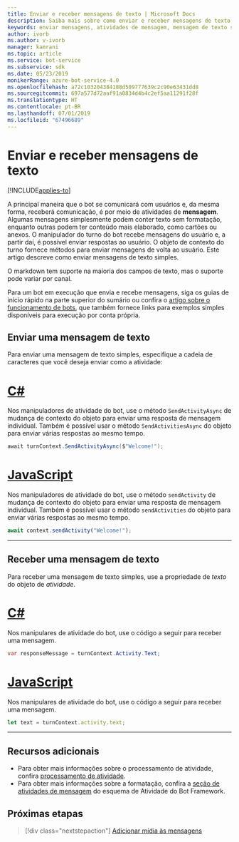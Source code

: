 ```yaml
---
title: Enviar e receber mensagens de texto | Microsoft Docs
description: Saiba mais sobre como enviar e receber mensagens de texto dentro do SDK do Bot Framework.
keywords: enviar mensagens, atividades de mensagem, mensagem de texto simples, mensagem, mensagem de texto, receber mensagens
author: ivorb
ms.author: v-ivorb
manager: kamrani
ms.topic: article
ms.service: bot-service
ms.subservice: sdk
ms.date: 05/23/2019
monikerRange: azure-bot-service-4.0
ms.openlocfilehash: a72c103204384188d509777639c2c90e63431dd8
ms.sourcegitcommit: 697a577d72aaf91a0834d4b4c2ef5aa11291f28f
ms.translationtype: HT
ms.contentlocale: pt-BR
ms.lasthandoff: 07/01/2019
ms.locfileid: "67496689"
---
```

# <a name="send-and-receive-text-message"></a>Enviar e receber mensagens de texto

[!INCLUDE[applies-to](../includes/applies-to.md)]

A principal maneira que o bot se comunicará com usuários e, da mesma forma, receberá comunicação, é por meio de atividades de **mensagem**. Algumas mensagens simplesmente podem conter texto sem formatação, enquanto outras podem ter conteúdo mais elaborado, como cartões ou anexos. O manipulador do turno do bot recebe mensagens do usuário e, a partir daí, é possível enviar respostas ao usuário. O objeto de contexto do turno fornece métodos para enviar mensagens de volta ao usuário. Este artigo descreve como enviar mensagens de texto simples.

O markdown tem suporte na maioria dos campos de texto, mas o suporte pode variar por canal.

Para um bot em execução que envia e recebe mensagens, siga os guias de início rápido na parte superior do sumário ou confira o [artigo sobre o funcionamento de bots](bot-builder-basics.md#bot-structure), que também fornece links para exemplos simples disponíveis para execução por conta própria.

## <a name="send-a-text-message"></a>Enviar uma mensagem de texto

Para enviar uma mensagem de texto simples, especifique a cadeia de caracteres que você deseja enviar como a atividade:

# <a name="ctabcsharp"></a>[C#](#tab/csharp)

Nos manipuladores de atividade do bot, use o método `SendActivityAsync` de mudança de contexto do objeto para enviar uma resposta de mensagem individual. Também é possível usar o método `SendActivitiesAsync` do objeto para enviar várias respostas ao mesmo tempo.

```cs
await turnContext.SendActivityAsync($"Welcome!");
```

# <a name="javascripttabjavascript"></a>[JavaScript](#tab/javascript)

Nos manipuladores de atividade do bot, use o método `sendActivity` de mudança de contexto do objeto para enviar uma resposta de mensagem individual. Também é possível usar o método `sendActivities` do objeto para enviar várias respostas ao mesmo tempo.

```javascript
await context.sendActivity("Welcome!");
```
---
## <a name="receive-a-text-message"></a>Receber uma mensagem de texto

Para receber uma mensagem de texto simples, use a propriedade de *texto* do objeto de *atividade*. 

# <a name="ctabcsharp"></a>[C#](#tab/csharp)

Nos manipulares de atividade do bot, use o código a seguir para receber uma mensagem. 

```cs
var responseMessage = turnContext.Activity.Text;
```

# <a name="javascripttabjavascript"></a>[JavaScript](#tab/javascript)

Nos manipulares de atividade do bot, use o código a seguir para receber uma mensagem.

```javascript
let text = turnContext.activity.text;
```

---

## <a name="additional-resources"></a>Recursos adicionais

- Para obter mais informações sobre o processamento de atividade, confira [processamento de atividade](~/v4sdk/bot-builder-basics.md#the-activity-processing-stack).
- Para obter mais informações sobre a formatação, confira a [seção de atividades de mensagem](https://aka.ms/botSpecs-activitySchema#message-activity) do esquema de Atividade do Bot Framework.

## <a name="next-steps"></a>Próximas etapas

> [!div class="nextstepaction"]
> [Adicionar mídia às mensagens](./bot-builder-howto-add-media-attachments.md)
